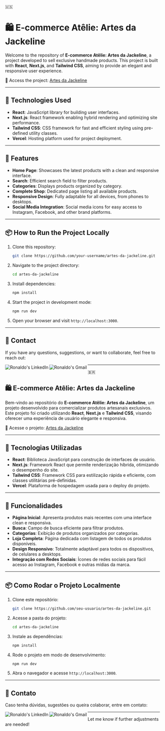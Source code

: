 🇺🇸

# 🛍️ E-commerce Atêlie: Artes da Jackeline

Welcome to the repository of **E-commerce Atêlie: Artes da Jackeline**, a project developed to sell exclusive handmade products. This project is built with **React**, **Next.js**, and **Tailwind CSS**, aiming to provide an elegant and responsive user experience.

🔗 Access the project: [Artes da Jackeline](https://artesdajackeline.vercel.app/)

---

## 🚀 Technologies Used
- **React**: JavaScript library for building user interfaces.
- **Next.js**: React framework enabling hybrid rendering and optimizing site performance.
- **Tailwind CSS**: CSS framework for fast and efficient styling using pre-defined utility classes.
- **Vercel**: Hosting platform used for project deployment.

---

## 📑 Features
- **Home Page**: Showcases the latest products with a clean and responsive interface.
- **Search**: Efficient search field to filter products.
- **Categories**: Displays products organized by category.
- **Complete Shop**: Dedicated page listing all available products.
- **Responsive Design**: Fully adaptable for all devices, from phones to desktops.
- **Social Media Integration**: Social media icons for easy access to Instagram, Facebook, and other brand platforms.

---

## 📦 How to Run the Project Locally
1. Clone this repository:
   ```bash
   git clone https://github.com/your-username/artes-da-jackeline.git
   ```
2. Navigate to the project directory:
   ```bash
   cd artes-da-jackeline
   ```
3. Install dependencies:
   ```bash
   npm install
   ```
4. Start the project in development mode:
   ```bash
   npm run dev
   ```
5. Open your browser and visit `http://localhost:3000`.

---

## 📧 Contact
If you have any questions, suggestions, or want to collaborate, feel free to reach out:

<p align="left">
<a href="https://www.linkedin.com/in/ronaldo-zica/">
<img align="left" alt="Ronaldo's LinkedIn" src="https://img.shields.io/badge/linkedin-%230077B5.svg?&style=for-the-badge&logo=linkedin&logoColor=white" />
</a>
<a href="mailto:ronaldomendoncazica@gmail.com">
<img align="left" alt="Ronaldo's Gmail" src="https://img.shields.io/badge/gmail-%23D14836.svg?&style=for-the-badge&logo=gmail&logoColor=white" />
</a>
</p>

---

🇧🇷

## 🛍️ E-commerce Atêlie: Artes da Jackeline

Bem-vindo ao repositório do **E-commerce Atêlie: Artes da Jackeline**, um projeto desenvolvido para comercializar produtos artesanais exclusivos. Este projeto foi criado utilizando **React**, **Next.js** e **Tailwind CSS**, visando oferecer uma experiência de usuário elegante e responsiva.

🔗 Acesse o projeto: [Artes da Jackeline](https://artesdajackeline.vercel.app/)

---

## 🚀 Tecnologias Utilizadas
- **React**: Biblioteca JavaScript para construção de interfaces de usuário.
- **Next.js**: Framework React que permite renderização híbrida, otimizando o desempenho do site.
- **Tailwind CSS**: Framework CSS para estilização rápida e eficiente, com classes utilitárias pré-definidas.
- **Vercel**: Plataforma de hospedagem usada para o deploy do projeto.

---

## 📑 Funcionalidades
- **Página Inicial**: Apresenta produtos mais recentes com uma interface clean e responsiva.
- **Busca**: Campo de busca eficiente para filtrar produtos.
- **Categorias**: Exibição de produtos organizados por categorias.
- **Loja Completa**: Página dedicada com listagem de todos os produtos disponíveis.
- **Design Responsivo**: Totalmente adaptável para todos os dispositivos, de celulares a desktops.
- **Integração com Redes Sociais**: Ícones de redes sociais para fácil acesso ao Instagram, Facebook e outras mídias da marca.

---

## 📦 Como Rodar o Projeto Localmente
1. Clone este repositório:
   ```bash
   git clone https://github.com/seu-usuario/artes-da-jackeline.git
   ```
2. Acesse a pasta do projeto:
   ```bash
   cd artes-da-jackeline
   ```
3. Instale as dependências:
   ```bash
   npm install
   ```
4. Rode o projeto em modo de desenvolvimento:
   ```bash
   npm run dev
   ```
5. Abra o navegador e acesse `http://localhost:3000`.

---

## 📧 Contato
Caso tenha dúvidas, sugestões ou queira colaborar, entre em contato:

<p align="left">
<a href="https://www.linkedin.com/in/ronaldo-zica/">
<img align="left" alt="Ronaldo's LinkedIn" src="https://img.shields.io/badge/linkedin-%230077B5.svg?&style=for-the-badge&logo=linkedin&logoColor=white" />
</a>
<a href="mailto:ronaldomendoncazica@gmail.com">
<img align="left" alt="Ronaldo's Gmail" src="https://img.shields.io/badge/gmail-%23D14836.svg?&style=for-the-badge&logo=gmail&logoColor=white" />
</a>
</p>

--- 

Let me know if further adjustments are needed!
